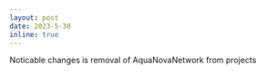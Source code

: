 ```yaml
---
layout: post
date: 2023-5-30
inline: true
---
```


Noticable changes is removal of AquaNovaNetwork from projects
